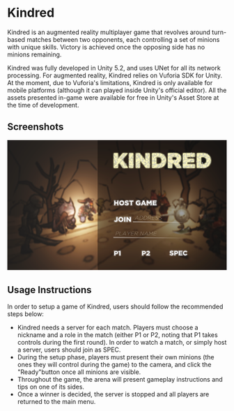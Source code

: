 # Kindred

Kindred is an augmented reality multiplayer game that revolves around turn-based matches between two opponents, each controlling a set of minions with unique skills. Victory is achieved once the opposing side has no minions remaining.

Kindred was fully developed in Unity 5.2, and uses UNet for all its network processing. For augmented reality, Kindred relies on Vuforia SDK for Unity. At the moment, due to Vuforia's limitations, Kindred is only available for mobile platforms (although it can played inside Unity's official editor). All the assets presented in-game were available for free in Unity's Asset Store at the time of development.

## Screenshots

![screenshot](Docs/menu.png)

## Usage Instructions

In order to setup a game of Kindred, users should follow the recommended steps below:

- Kindred needs a server for each match. Players must choose a nickname and a role in the match (either P1 or P2, noting that P1 takes controls during the first round). In order to watch a match, or simply host a server, users should join as SPEC.
- During the setup phase, players must present their own minions (the ones they will control during the game) to the camera, and click the "Ready"button once all minions are visible.
- Throughout the game, the arena will present gameplay instructions and tips on one of its sides.
- Once a winner is decided, the server is stopped and all players are returned to the main menu.
